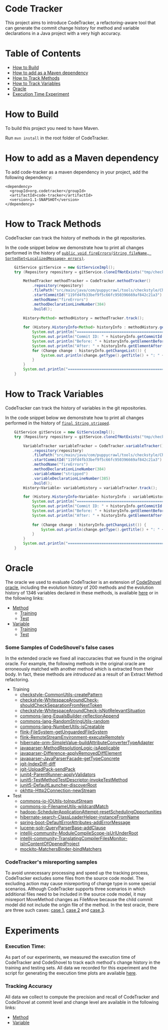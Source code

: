 <h1>Code Tracker</h1>

This project aims to introduce CodeTracker, a refactoring-aware tool that can generate the commit change history for method and variable declarations in a Java project with a very high accuracy.

# Table of Contents

  * [How to Build](#how-to-build)
  * [How to add as a Maven dependency](#how-to-add-as-a-maven-dependency)
  * [How to Track Methods](#how-to-track-methods)
  * [How to Track Variables](#how-to-track-variables)
  * [Oracle](#oracle)
  * [Execution Time Experiment](#execution-time-experiment)


# How to Build
To build this project you need to have Maven.

Run `mvn install` in the root folder of CodeTracker.

# How to add as a Maven dependency

To add code-tracker as a maven dependency in your project, add the following dependency:

    <dependency>
      <groupId>org.codetracker</groupId>
      <artifactId>code-tracker</artifactId>
      <version>1.1-SNAPSHOT</version>
    </dependency>

# How to Track Methods
CodeTracker can track the history of methods in the git repositories.

In the code snippet below we demonstrate how to print all changes performed in the history of [`public void fireErrors(String fileName, SortedSet<LocalizedMessage> errors)`](https://github.com/checkstyle/checkstyle/blob/119fd4fb33bef9f5c66fc950396669af842c21a3/src/main/java/com/puppycrawl/tools/checkstyle/Checker.java#L384).

```java
    GitService gitService = new GitServiceImpl();
    try (Repository repository = gitService.cloneIfNotExists("tmp/checkstyle", "https://github.com/checkstyle/checkstyle.git")){

        MethodTracker methodTracker = CodeTracker.methodTracker()
            .repository(repository)
            .filePath("src/main/java/com/puppycrawl/tools/checkstyle/Checker.java")
            .startCommitId("119fd4fb33bef9f5c66fc950396669af842c21a3")
            .methodName("fireErrors")
            .methodDeclarationLineNumber(384)
            .build();
     
        History<Method> methodHistory = methodTracker.track();

        for (History.HistoryInfo<Method> historyInfo : methodHistory.getHistoryInfoList()) {
            System.out.println("======================================================");
            System.out.println("Commit ID: " + historyInfo.getCommitId());
            System.out.println("Before: " + historyInfo.getElementBefore().getName());
            System.out.println("After: " + historyInfo.getElementAfter().getName());
            for (Change change : historyInfo.getChangeList()) {
                System.out.println(change.getType().getTitle() + ": " + change);
            }
        }
        System.out.println("======================================================");
    }
```

# How to Track Variables
CodeTracker can track the history of variables in the git repositories.

In the code snippet below we demonstrate how to print all changes performed in the history of [`final String stripped`](https://github.com/checkstyle/checkstyle/blob/119fd4fb33bef9f5c66fc950396669af842c21a3/src/main/java/com/puppycrawl/tools/checkstyle/Checker.java#L385).

```java
    GitService gitService = new GitServiceImpl();
    try (Repository repository = gitService.cloneIfNotExists("tmp/checkstyle", "https://github.com/checkstyle/checkstyle.git")){

        VariableTracker variableTracker = CodeTracker.variableTracker()
            .repository(repository)
            .filePath("src/main/java/com/puppycrawl/tools/checkstyle/Checker.java")
            .startCommitId("119fd4fb33bef9f5c66fc950396669af842c21a3")
            .methodName("fireErrors")
            .methodDeclarationLineNumber(384)
            .variableName("stripped")
            .variableDeclarationLineNumber(385)
            .build();
        History<Variable> variableHistory = variableTracker.track();

        for (History.HistoryInfo<Variable> historyInfo : variableHistory.getHistoryInfoList()) {
            System.out.println("======================================================");
            System.out.println("Commit ID: " + historyInfo.getCommitId());
            System.out.println("Before: " + historyInfo.getElementBefore().getName());
            System.out.println("After: " + historyInfo.getElementAfter().getName());
            
            for (Change change : historyInfo.getChangeList()) {
                System.out.println(change.getType().getTitle() + ": " + change);
            }
        }
        System.out.println("======================================================");
    }
```

# Oracle
The oracle we used to evaluate CodeTracker is an extension of [CodeShovel oracle](https://github.com/ataraxie/codeshovel/tree/master/src/test/resources/oracles/java), including the evolution history of 200 methods and the evolution history of 1346 variables declared in these methods, is available [here](https://drive.google.com/file/d/1l7VwdIE85Bh6zGpLSiavhmZxhdqtL4NI/view?usp=sharing) or in the following links:
* [Method](https://github.com/jodavimehran/code-tracker/tree/master/src/main/resources/oracle/method)
  * [Training](https://github.com/jodavimehran/code-tracker/tree/master/src/main/resources/oracle/method/training)
  * [Test](https://github.com/jodavimehran/code-tracker/tree/master/src/main/resources/oracle/method/test)
* [Variable](https://github.com/jodavimehran/code-tracker/tree/master/src/main/resources/oracle/variable)
  * [Training](https://github.com/jodavimehran/code-tracker/tree/master/src/main/resources/oracle/variable/training)
  * [Test](https://github.com/jodavimehran/code-tracker/tree/master/src/main/resources/oracle/variable/test)

### Some Samples of CodeShovel's false cases
In the extended oracle we fixed all inaccuracies that we found in the original oracle. For example, the following methods in the original oracle are erroneously matched with another method which is extracted from their body. In fact, these methods are *introduced* as a result of an Extract Method refactoring.
* Training
  * [checkstyle-CommonUtils-createPattern](https://github.com/jodavimehran/code-tracker/tree/master/src/main/resources/oracle/method/training/checkstyle-CommonUtils-createPattern.json)
  * [checkstyle-WhitespaceAroundCheck-shouldCheckSeparationFromNextToken](https://github.com/jodavimehran/code-tracker/tree/master/src/main/resources/oracle/method/training/checkstyle-WhitespaceAroundCheck-shouldCheckSeparationFromNextToken.json)
  * [checkstyle-WhitespaceAroundCheck-isNotRelevantSituation](https://github.com/jodavimehran/code-tracker/tree/master/src/main/resources/oracle/method/training/checkstyle-WhitespaceAroundCheck-isNotRelevantSituation.json)
  * [commons-lang-EqualsBuilder-reflectionAppend](https://github.com/jodavimehran/code-tracker/tree/master/src/main/resources/oracle/method/training/commons-lang-EqualsBuilder-reflectionAppend.json)
  * [commons-lang-RandomStringUtils-random](https://github.com/jodavimehran/code-tracker/tree/master/src/main/resources/oracle/method/training/commons-lang-RandomStringUtils-random.json)
  * [commons-lang-NumberUtils-isCreatable](https://github.com/jodavimehran/code-tracker/tree/master/src/main/resources/oracle/method/training/commons-lang-NumberUtils-isCreatable.json)
  * [flink-FileSystem-getUnguardedFileSystem](https://github.com/jodavimehran/code-tracker/tree/master/src/main/resources/oracle/method/training/flink-FileSystem-getUnguardedFileSystem.json)
  * [flink-RemoteStreamEnvironment-executeRemotely](https://github.com/jodavimehran/code-tracker/tree/master/src/main/resources/oracle/method/training/flink-RemoteStreamEnvironment-executeRemotely.json)
  * [hibernate-orm-SimpleValue-buildAttributeConverterTypeAdapter](https://github.com/jodavimehran/code-tracker/tree/master/src/main/resources/oracle/method/training/hibernate-orm-SimpleValue-buildAttributeConverterTypeAdapter.json)
  * [javaparser-MethodResolutionLogic-isApplicable](https://github.com/jodavimehran/code-tracker/tree/master/src/main/resources/oracle/method/training/javaparser-MethodResolutionLogic-isApplicable.json)
  * [javaparser-Difference-applyRemovedDiffElement](https://github.com/jodavimehran/code-tracker/tree/master/src/main/resources/oracle/method/training/javaparser-Difference-applyRemovedDiffElement.json)
  * [javaparser-JavaParserFacade-getTypeConcrete](https://github.com/jodavimehran/code-tracker/tree/master/src/main/resources/oracle/method/training/javaparser-JavaParserFacade-getTypeConcrete.json)
  * [jgit-IndexDiff-diff](https://github.com/jodavimehran/code-tracker/tree/master/src/main/resources/oracle/method/training/jgit-IndexDiff-diff.json)
  * [jgit-UploadPack-sendPack](https://github.com/jodavimehran/code-tracker/tree/master/src/main/resources/oracle/method/training/jgit-UploadPack-sendPack.json)
  * [junit4-ParentRunner-applyValidators](https://github.com/jodavimehran/code-tracker/tree/master/src/main/resources/oracle/method/training/junit4-ParentRunner-applyValidators.json)
  * [junit5-TestMethodTestDescriptor-invokeTestMethod](https://github.com/jodavimehran/code-tracker/tree/master/src/main/resources/oracle/method/training/junit5-TestMethodTestDescriptor-invokeTestMethod.json)
  * [junit5-DefaultLauncher-discoverRoot](https://github.com/jodavimehran/code-tracker/tree/master/src/main/resources/oracle/method/training/junit5-DefaultLauncher-discoverRoot.json)
  * [okhttp-Http2Connection-newStream](https://github.com/jodavimehran/code-tracker/tree/master/src/main/resources/oracle/method/training/okhttp-Http2Connection-newStream.json)
* Test
  * [commons-io-IOUtils-toInputStream](https://github.com/jodavimehran/code-tracker/tree/master/src/main/resources/oracle/method/test/commons-io-IOUtils-toInputStream.json)
  * [commons-io-FilenameUtils-wildcardMatch](https://github.com/jodavimehran/code-tracker/tree/master/src/main/resources/oracle/method/test/commons-io-FilenameUtils-wildcardMatch.json)
  * [hadoop-SchedulerApplicationAttempt-resetSchedulingOpportunities](https://github.com/jodavimehran/code-tracker/tree/master/src/main/resources/oracle/method/test/hadoop-SchedulerApplicationAttempt-resetSchedulingOpportunities.json)
  * [hibernate-search-ClassLoaderHelper-instanceFromName](https://github.com/jodavimehran/code-tracker/tree/master/src/main/resources/oracle/method/test/hibernate-search-ClassLoaderHelper-instanceFromName.json)
  * [spring-boot-DefaultErrorAttributes-addErrorMessage](https://github.com/jodavimehran/code-tracker/tree/master/src/main/resources/oracle/method/test/spring-boot-DefaultErrorAttributes-addErrorMessage.json)
  * [lucene-solr-QueryParserBase-addClause](https://github.com/jodavimehran/code-tracker/tree/master/src/main/resources/oracle/method/test/lucene-solr-QueryParserBase-addClause.json)
  * [intellij-community-ModuleCompileScope-isUrlUnderRoot](https://github.com/jodavimehran/code-tracker/tree/master/src/main/resources/oracle/method/test/intellij-community-ModuleCompileScope-isUrlUnderRoot.json)
  * [intellij-community-TranslatingCompilerFilesMonitor-isInContentOfOpenedProject](https://github.com/jodavimehran/code-tracker/tree/master/src/main/resources/oracle/method/test/intellij-community-TranslatingCompilerFilesMonitor-isInContentOfOpenedProject.json)
  * [mockito-MatchersBinder-bindMatchers](https://github.com/jodavimehran/code-tracker/tree/master/src/main/resources/oracle/method/test/mockito-MatchersBinder-bindMatchers.json)

### CodeTracker's misreporting samples
To avoid unnecessary processing and speed up the tracking process, CodeTracker excludes some files from the source code model. The excluding action may cause misreporting of change type in some special scenarios. Although CodeTracker supports three scenarios in which additional files need to be included in the source code model, it may misreport MoveMethod changes as FileMove because the child commit model did not include the origin file of the method. In the test oracle, there are three such cases: [case 1](https://github.com/jodavimehran/code-tracker/blob/master/src/main/resources/oracle/method/test/hadoop-SchedulerApplicationAttempt-resetSchedulingOpportunities.json), [case 2](https://github.com/jodavimehran/code-tracker/blob/master/src/main/resources/oracle/method/test/mockito-AdditionalMatchers-geq.json) and [case 3](https://github.com/jodavimehran/code-tracker/blob/master/src/main/resources/oracle/method/test/mockito-AdditionalMatchers-gt.json). 

# Experiments
### Execution Time:
  As part of our experiments, we measured the execution time of CodeTracker and CodeShovel to track each method's change history in the training and testing sets. All data we recorded for this experiment and the script for generating the execution time plots are available [here](https://github.com/jodavimehran/code-tracker/tree/master/experiments/execution-time).
### Tracking Accuracy
  All data we collect to compute the precision and recall of CodeTracker and CodeShovel at commit level and change level are available in the following links:
* [Method](https://github.com/jodavimehran/code-tracker/tree/master/experiments/tracking-accuracy/method)
* [Variable](https://github.com/jodavimehran/code-tracker/tree/master/experiments/tracking-accuracy/variable)
  
